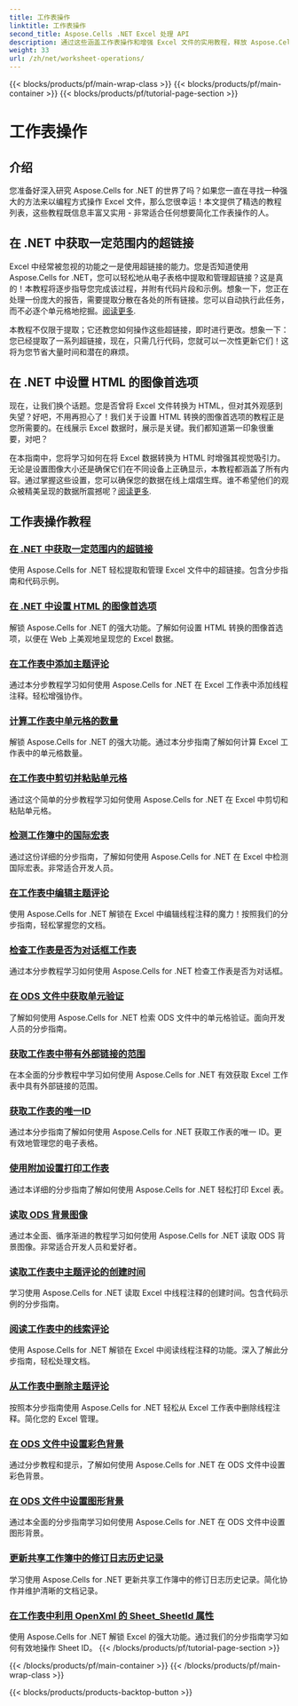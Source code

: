```yaml
---
title: 工作表操作
linktitle: 工作表操作
second_title: Aspose.Cells .NET Excel 处理 API
description: 通过这些涵盖工作表操作和增强 Excel 文件的实用教程，释放 Aspose.Cells for .NET 的全部潜力。
weight: 33
url: /zh/net/worksheet-operations/
---
```


{{< blocks/products/pf/main-wrap-class >}}
{{< blocks/products/pf/main-container >}}
{{< blocks/products/pf/tutorial-page-section >}}

# 工作表操作

## 介绍

您准备好深入研究 Aspose.Cells for .NET 的世界了吗？如果您一直在寻找一种强大的方法来以编程方式操作 Excel 文件，那么您很幸运！本文提供了精选的教程列表，这些教程既信息丰富又实用 - 非常适合任何想要简化工作表操作的人。

## 在 .NET 中获取一定范围内的超链接

Excel 中经常被忽视的功能之一是使用超链接的能力。您是否知道使用 Aspose.Cells for .NET，您可以轻松地从电子表格中提取和管理超链接？这是真的！本教程将逐步指导您完成该过程，并附有代码片段和示例。想象一下，您正在处理一份庞大的报告，需要提取分散在各处的所有链接。您可以自动执行此任务，而不必逐个单元格地挖掘。[阅读更多](./get-hyperlinks-in-a-range/).

本教程不仅限于提取；它还教您如何操作这些超链接，即时进行更改。想象一下：您已经提取了一系列超链接，现在，只需几行代码，您就可以一次性更新它们！这将为您节省大量时间和潜在的麻烦。

## 在 .NET 中设置 HTML 的图像首选项

现在，让我们换个话题。您是否曾将 Excel 文件转换为 HTML，但对其外观感到失望？好吧，不用再担心了！我们关于设置 HTML 转换的图像首选项的教程正是您所需要的。在线展示 Excel 数据时，展示是关键。我们都知道第一印象很重要，对吧？

在本指南中，您将学习如何在将 Excel 数据转换为 HTML 时增强其视觉吸引力。无论是设置图像大小还是确保它们在不同设备上正确显示，本教程都涵盖了所有内容。通过掌握这些设置，您可以确保您的数据在线上熠熠生辉。谁不希望他们的观众被精美呈现的数据所震撼呢？[阅读更多](./setting-image-preferences-for-html/).

## 工作表操作教程
### [在 .NET 中获取一定范围内的超链接](./get-hyperlinks-in-a-range/)
使用 Aspose.Cells for .NET 轻松提取和管理 Excel 文件中的超链接。包含分步指南和代码示例。
### [在 .NET 中设置 HTML 的图像首选项](./setting-image-preferences-for-html/)
解锁 Aspose.Cells for .NET 的强大功能。了解如何设置 HTML 转换的图像首选项，以便在 Web 上美观地呈现您的 Excel 数据。
### [在工作表中添加主题评论](./add-threaded-comments/)
通过本分步教程学习如何使用 Aspose.Cells for .NET 在 Excel 工作表中添加线程注释。轻松增强协作。
### [计算工作表中单元格的数量](./count-cells/)
解锁 Aspose.Cells for .NET 的强大功能。通过本分步指南了解如何计算 Excel 工作表中的单元格数量。
### [在工作表中剪切并粘贴单元格](./cut-and-paste-cells/)
通过这个简单的分步教程学习如何使用 Aspose.Cells for .NET 在 Excel 中剪切和粘贴单元格。
### [检测工作簿中的国际宏表](./detect-international-macro-sheet/)
通过这份详细的分步指南，了解如何使用 Aspose.Cells for .NET 在 Excel 中检测国际宏表。非常适合开发人员。
### [在工作表中编辑主题评论](./edit-threaded-comments/)
使用 Aspose.Cells for .NET 解锁在 Excel 中编辑线程注释的魔力！按照我们的分步指南，轻松掌握您的文档。
### [检查工作表是否为对话框工作表](./check-dialog-sheet/)
通过本分步教程学习如何使用 Aspose.Cells for .NET 检查工作表是否为对话框。
### [在 ODS 文件中获取单元验证](./get-cell-validation-ods/)
了解如何使用 Aspose.Cells for .NET 检索 ODS 文件中的单元格验证。面向开发人员的分步指南。
### [获取工作表中带有外部链接的范围](./get-range-with-external-links/)
在本全面的分步教程中学习如何使用 Aspose.Cells for .NET 有效获取 Excel 工作表中具有外部链接的范围。
### [获取工作表的唯一ID](./get-worksheet-id/)
通过本分步指南了解如何使用 Aspose.Cells for .NET 获取工作表的唯一 ID。更有效地管理您的电子表格。
### [使用附加设置打印工作表](./print-sheet-with-settings/)
通过本详细的分步指南了解如何使用 Aspose.Cells for .NET 轻松打印 Excel 表。
### [读取 ODS 背景图像](./read-ods-background/)
通过本全面、循序渐进的教程学习如何使用 Aspose.Cells for .NET 读取 ODS 背景图像。非常适合开发人员和爱好者。
### [读取工作表中主题评论的创建时间](./read-threaded-comment-created-time/)
学习使用 Aspose.Cells for .NET 读取 Excel 中线程注释的创建时间。包含代码示例的分步指南。
### [阅读工作表中的线索评论](./read-threaded-comments/)
使用 Aspose.Cells for .NET 解锁在 Excel 中阅读线程注释的功能。深入了解此分步指南，轻松处理文档。
### [从工作表中删除主题评论](./remove-threaded-comments/)
按照本分步指南使用 Aspose.Cells for .NET 轻松从 Excel 工作表中删除线程注释。简化您的 Excel 管理。
### [在 ODS 文件中设置彩色背景](./set-ods-colored-background/)
通过分步教程和提示，了解如何使用 Aspose.Cells for .NET 在 ODS 文件中设置彩色背景。
### [在 ODS 文件中设置图形背景](./set-ods-graphic-background/)
通过本全面的分步指南学习如何使用 Aspose.Cells for .NET 在 ODS 文件中设置图形背景。
### [更新共享工作簿中的修订日志历史记录](./update-revision-log-history/)
学习使用 Aspose.Cells for .NET 更新共享工作簿中的修订日志历史记录。简化协作并维护清晰的文档记录。
### [在工作表中利用 OpenXml 的 Sheet_SheetId 属性](./utilize-sheet-sheetid-property/)
使用 Aspose.Cells for .NET 解锁 Excel 的强大功能。通过我们的分步指南学习如何有效地操作 Sheet ID。
{{< /blocks/products/pf/tutorial-page-section >}}

{{< /blocks/products/pf/main-container >}}
{{< /blocks/products/pf/main-wrap-class >}}

{{< blocks/products/products-backtop-button >}}
